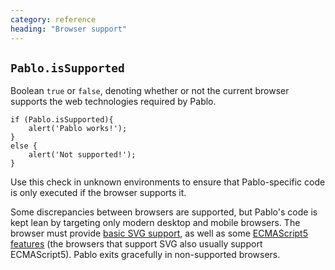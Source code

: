 ```yaml
---
category: reference
heading: "Browser support"
---
```

   
`Pablo.isSupported`
-------------------

Boolean `true` or `false`, denoting whether or not the current browser supports the web technologies required by Pablo.

	if (Pablo.isSupported){
        alert('Pablo works!');
    }
    else {
        alert('Not supported!');
    }

Use this check in unknown environments to ensure that Pablo-specific code is only executed if the browser supports it.

Some discrepancies between browsers are supported, but Pablo's code is kept lean by targeting only modern desktop and mobile browsers. The browser must provide [basic SVG support][svg-support], as well as some [ECMAScript5 features][ecma5-support] (the browsers that support SVG also usually support ECMAScript5). Pablo exits gracefully in non-supported browsers.

[svg-support]: http://caniuse.com/#search=svg
[ecma5-support]: http://kangax.github.com/es5-compat-table/